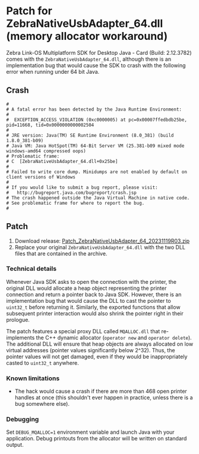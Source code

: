 # Patch for ZebraNativeUsbAdapter_64.dll (memory allocator workaround)

Zebra Link-OS Multiplatform SDK for Desktop Java - Card (Build: 2.12.3782)
comes with the `ZebraNativeUsbAdapter_64.dll`, although there is an implementation
bug that would cause the SDK to crash with the following error when running
under 64 bit Java.

## Crash
```
#
# A fatal error has been detected by the Java Runtime Environment:
#
#  EXCEPTION_ACCESS_VIOLATION (0xc0000005) at pc=0x00007ffedbdb25be, pid=11668, tid=0x0000000000002504
#
# JRE version: Java(TM) SE Runtime Environment (8.0_381) (build 1.8.0_381-b09)
# Java VM: Java HotSpot(TM) 64-Bit Server VM (25.381-b09 mixed mode windows-amd64 compressed oops)
# Problematic frame:
# C  [ZebraNativeUsbAdapter_64.dll+0x25be]
#
# Failed to write core dump. Minidumps are not enabled by default on client versions of Windows
#
# If you would like to submit a bug report, please visit:
#   http://bugreport.java.com/bugreport/crash.jsp
# The crash happened outside the Java Virtual Machine in native code.
# See problematic frame for where to report the bug.
#
```

## Patch

1. Download release: [Patch_ZebraNativeUsbAdapter_64_20231119R03.zip](https://github.com/7c5eea120b/zxp-native-usb-adapter-64bit-hack/releases/download/build-20231119R03/Patch_ZebraNativeUsbAdapter_64_20231119R03.zip)
2. Replace your original `ZebraNativeUsbAdapter_64.dll` with the two DLL files that are contained in the archive.

### Technical details

Whenever Java SDK asks to open the connection with the printer, the original DLL would allocate
a heap object representing the printer connection and return a pointer back to Java SDK. However, there is
an implementation bug that would cause the DLL to cast the pointer to `uint32_t` before returning it.
Similarly, the exported functions that allow subsequent printer interaction would also shrink the pointer right
in their prologue.

The patch features a special proxy DLL called `MQALLOC.dll` that re-implements the C++ dynamic
allocator (`operator new` and `operator delete`). The additional DLL will ensure that heap objects are always
allocated on low virtual addresses (pointer values significantly below 2^32). Thus, the pointer values will
not get damaged, even if they would be inappropriately casted to `uint32_t` anywhere.

### Known limitations

* The hack would cause a crash if there are more than 468 open printer handles at once
  (this shouldn't ever happen in practice, unless there is a bug somewhere else).

### Debugging

Set `DEBUG_MQALLOC=1` environment variable and launch Java with your application.
Debug printouts from the allocator will be written on standard output.
